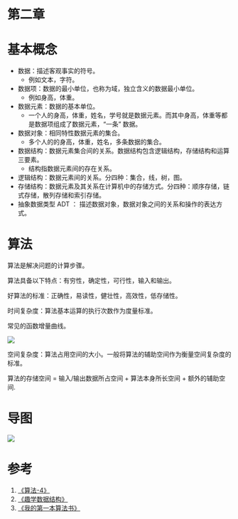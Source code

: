 # 第二章
# 基本概念
* 数据：描述客观事实的符号。
  * 例如文本，字符。
* 数据项：数据的最小单位，也称为域，独立含义的数据最小单位。
  * 例如身高，体重。
* 数据元素：数据的基本单位。
  * 一个人的身高，体重，姓名，学号就是数据元素。而其中身高，体重等都是数据项组成了数据元素，“一条” 数据。
* 数据对象：相同特性数据元素的集合。
  * 多个人的的身高，体重，姓名，多条数据的集合。
* 数据结构：数据元素集合间的关系。数据结构包含逻辑结构，存储结构和运算三要素。
  * 结构指数据元素间的存在关系。
* 逻辑结构：数据元素间的关系。分四种：集合，线，树，图。
* 存储结构：数据元素及其关系在计算机中的存储方式。分四种：顺序存储，链式存储，散列存储和索引存储。
* 抽象数据类型 ADT ： 描述数据对象，数据对象之间的关系和操作的表达方式。

# 算法
算法是解决问题的计算步骤。

算法具备以下特点：有穷性，确定性，可行性，输入和输出。

好算法的标准：正确性，易读性，健壮性，高效性，低存储性。

时间复杂度：算法基本运算的执行次数作为度量标准。

常见的函数增量曲线。

<img src="https://gitee.com/weijiew/pic/raw/master/img/20200510153247.png"/>

空间复杂度：算法占用空间的大小。一般将算法的辅助空间作为衡量空间复杂度的标准。

算法的存储空间 = 输入/输出数据所占空间 + 算法本身所长空间 + 额外的辅助空间.

# 导图

<img src="https://gitee.com/weijiew/pic/raw/master/img/ds_01.png"/>

# 参考 
1. [《算法-4》](https://book.douban.com/subject/19952400/)
2. [《趣学数据结构》](https://book.douban.com/subject/34785269/)
3. [《我的第一本算法书》](https://book.douban.com/subject/30357170/)